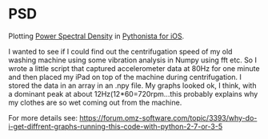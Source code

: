 # PSD

Plotting [Power Spectral Density](http://matplotlib.org/1.2.1/api/pyplot_api.html?highlight=psd#matplotlib.pyplot.psd) in [Pythonista for iOS](http://omz-software.com/pythonista/).

I wanted to see if I could find out the centrifugation speed of my old washing machine using some vibration analysis in Numpy using fft etc. So I wrote a little script that captured accelerometer data at 80Hz for one minute and then placed my iPad on top of the machine during centrifugation. I stored the data in an array in an .npy file. My graphs looked ok, I think, with a dominant peak at about 12Hz(12*60=720rpm...this probably explains why my clothes are so wet coming out from the machine.

For more details see: https://forum.omz-software.com/topic/3393/why-do-i-get-diffrent-graphs-running-this-code-with-python-2-7-or-3-5
